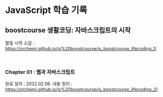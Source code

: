 # JavaScript 학습 기록

## boostcourse 생활코딩: 자바스크립트의 시작

활동 시작 소감 : <https://orchemi.github.io/js%20boostcourse/js_boostcourse_lifecoding_1/>

<br>

### Chapter 01 : 웹과 자바스크립트

완료 일자 : 2022.02.06.
내용 정리 : <https://orchemi.github.io/js%20boostcourse/js_boostcourse_lifecoding_2/>
